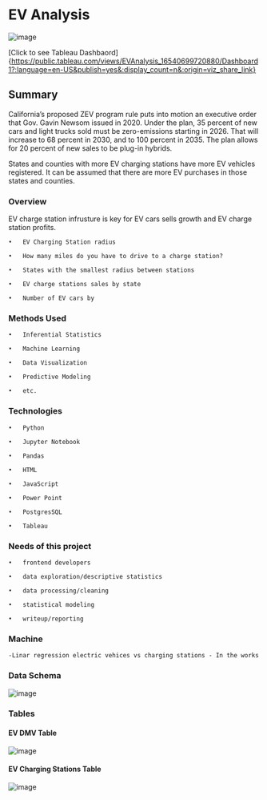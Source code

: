 # EV Analysis


![image](https://user-images.githubusercontent.com/96215773/172315088-079063a1-016f-4533-812c-e861d68f24aa.png)

[Click to see Tableau Dashbaord]{https://public.tableau.com/views/EVAnalysis_16540699720880/Dashboard1?:language=en-US&publish=yes&:display_count=n&:origin=viz_share_link}

## Summary
  California’s proposed ZEV program rule puts into motion an executive order that Gov. Gavin Newsom issued in 2020. Under the plan, 35 percent of new cars and light trucks sold      must be zero-emissions starting in 2026. That will increase to 68 percent in 2030, and to 100 percent in 2035. The plan allows for 20 percent of new sales to be    plug-in hybrids.

  States and counties with more EV charging stations have more EV vehicles registered. It can be assumed that there are more EV purchases in those states and counties.
  
### Overview
  
  EV charge station infrusture is key for EV cars sells growth and EV charge station profits.
  
    •	EV Charging Station radius

    •	How many miles do you have to drive to a charge station?

    •	States with the smallest radius between stations

    •	EV charge stations sales by state

    •	Number of EV cars by
   
### Methods Used

    •	Inferential Statistics

    •	Machine Learning

    •	Data Visualization

    •	Predictive Modeling

    •	etc.

### Technologies

    •	Python

    •	Jupyter Notebook

    •	Pandas

    •	HTML

    •	JavaScript

    •	Power Point

    •	PostgresSQL

    •	Tableau

   
 ### Needs of this project
 
    •	frontend developers

    •	data exploration/descriptive statistics

    •	data processing/cleaning

    •	statistical modeling

    •	writeup/reporting
    
### Machine
  
    -Linar regression electric vehices vs charging stations - In the works

### Data Schema
 
  ![image](https://user-images.githubusercontent.com/96215773/170896938-7f493290-acdb-4bb0-9956-c2412409db0d.png)

### Tables

#### EV DMV Table

  ![image](https://user-images.githubusercontent.com/96215773/170397024-e1fc6417-d14a-4275-a98f-99023b21b41a.png)

#### EV Charging Stations Table

  ![image](https://user-images.githubusercontent.com/96215773/170398451-6b0ba983-3c52-4d9d-b17d-e9985fdf0954.png)


